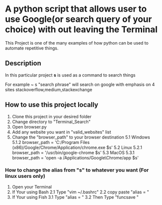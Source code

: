 # A python script that allows user to use Google(or search query of your choice) with out leaving the Terminal

This Project is one of the many examples of how python can be used to automate repetitive things.

## Description
In this particular project **s** is used as a command to search things

For example ~ s "search phrase" will search on google with emphasis on 4 sites stackoverflow,medium,stackexchange


## How to use this project locally

1. Clone this project in your desired folder
2. Change directory to "Terminal_Search"
3. Open browser.py
4. Add any website you want in "valid_websites" list
5. Change the "browser_path" to your browser destination
    5.1 Windows
        5.1.2 browser_path = 'C:/Program Files (x86)/Google/Chrome/Application/chrome.exe $s'
    5.2 Linux
        5.2.1 browser_path = '/usr/bin/google-chrome $s'
    5.3 MacOS
        5.3.1 browser_path = 'open -a /Applications/Google\Chrome/app $s'

### How to change the alias from "s" to whatever you want (For linux users only)

1. Open your Terminal
2. If Your using Bash
    2.1 Type "vim ~/.bashrc"
    2.2 copy paste "alias <your desired command> = <the file location to browser.py>"
3. If Your using Fish
    3.1 Type "alias <your desired command> = <the file location to browser.py>"
    3.2 Then Type "funcsave <alias name>"
    